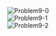 ![Problem9-0](https://github.com/luckydoglou/WiCS-Programming-Competition-2017-ProblemSet/blob/master/images/Problem9-0.png)  
![Problem9-1](https://github.com/luckydoglou/WiCS-Programming-Competition-2017-ProblemSet/blob/master/images/Problem9-1.png)  
![Problem9-2](https://github.com/luckydoglou/WiCS-Programming-Competition-2017-ProblemSet/blob/master/images/Problem9-2.png)